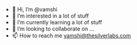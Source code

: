 - 👋 Hi, I’m @vamshi
- 👀 I’m interested in a lot of stuff
- 🌱 I’m currently learning a lot of stuff
- 💞️ I’m looking to collaborate on ...
- 📫 How to reach me vamshi@thesilverlabs.com

<!---
vamshi-tsl/vamshi-tsl is a ✨ special ✨ repository because its `README.md` (this file) appears on your GitHub profile.
You can click the Preview link to take a look at your changes.
--->

